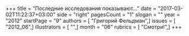+++
title = "Последние исследования показывают..."
date = "2017-03-02T11:22:37+03:00"
side = "right"
pagesCount = "1"
slogan = ""
year = "2012"
startPage = "9"
authors = [ "Григорий Фельдман",]
issues = [ "2012_06",]
illustrators = [ "",]
month = "06"
rubrics = [ "Смотри!",]
+++
